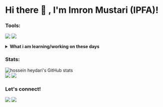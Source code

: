 # Hi there 👋 , I'm Imron Mustari (IPFA)!


### Tools:
<p>
    <img src="https://img.shields.io/badge/OS-MacOS-blue?&logo=apple" />
    <img src="https://img.shields.io/badge/Text%20Editor-Visual%20Studio%20Code-blue?&logo=visual%20studio%20code&logoColor=blue" />
</p>


<details>
 <summary><strong>What i am learning/working on these days</strong></summary>
    -🔭 I'm currently studying Front End Development </br>
    - 👯 I would love to try a Front End Development internship. </br>
    - 🤔 I am looking for help to master programming. hehe </br>
    - 💬 Ask me about anything. </br>
    - 📫 How to reach me: <a href="mailto:imronmustari214@gmail.com">Email me!</a>  </br>
    - 😄 Pronouns: He/him </br>
    - ⚡ Fun facts: ... </br>
</details>

### Stats:

  <img src="https://github-readme-stats.vercel.app/api?username=ipfa24&show_icons=true&include_all_commits=true&theme=monokai" alt="hossein heydari's GitHub stats" /><br />
  <img src="https://github-readme-streak-stats.herokuapp.com/?user=ipfa24&theme=monokai"/>
  <img src="https://github-readme-stats.vercel.app/api/top-langs/?username=ipfa24&layout=compact&theme=monokai&langs_count=12"/><br />
</p>

### Let's connect!

<p>
    <a href="https://www.linkedin.com/in/imron-mustari-a884a5217/" target="blank"><img src="https://img.shields.io/badge/LinkedIn-0077B5?style=for-the-badge&logo=linkedin&logoColor=white" /></a>
    <a href="https://www.instagram.com/imronmstr_/" target="blank"><img src="https://img.shields.io/badge/Instagram-E4405F?style=for-the-badge&logo=instagram&logoColor=white" /></a>
</p>


<!--
**ipfa24/ipfa24** is a ✨ _special_ ✨ repository because its `README.md` (this file) appears on your GitHub profile.

Here are some ideas to get you started:

- 🔭 I’m currently working on ...
- 🌱 I’m currently learning ...
- 👯 I’m looking to collaborate on ...
- 🤔 I’m looking for help with ...
- 💬 Ask me about ...
- 📫 How to reach me: ...
- 😄 Pronouns: ...
- ⚡ Fun fact: ...
-->

